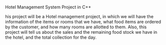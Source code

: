 Hotel Management System Project in C++

his project will be a Hotel management project, in which we will have the information of the items or rooms that we have, what food items are ordered by the customer, and how many rooms are allotted to them. Also, this project will tell us about the sales and the remaining food stock we have in the hotel, and the total collection for the day.
